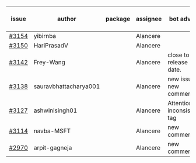 | issue | author | package | assignee | bot advice | created date of issue | target release date | date from target |
| ------ | ------ | ------ | ------ | ------ | ------ | ------ | :-----: |
| [#3154](https://github.com/Azure/sdk-release-request/issues/3154) | yibirnba |  | Alancere |  | 09-11 | 09-26 |  |
| [#3150](https://github.com/Azure/sdk-release-request/issues/3150) | HariPrasadV |  | Alancere |  | 09-07 | 10-11 |  |
| [#3142](https://github.com/Azure/sdk-release-request/issues/3142) | Frey-Wang |  | Alancere | close to release date.  | 09-06 | 09-12 | -1 |
| [#3138](https://github.com/Azure/sdk-release-request/issues/3138) | sauravbhattacharya001 |  | Alancere | new issue. new comment. | 09-02 | 10-17 |  |
| [#3127](https://github.com/Azure/sdk-release-request/issues/3127) | ashwinisingh01 |  | Alancere | Attention to inconsistent tag | 08-29 | 09-02 |  |
| [#3114](https://github.com/Azure/sdk-release-request/issues/3114) | navba-MSFT |  | Alancere | new comment. | 08-24 | 09-07 |  |
| [#2970](https://github.com/Azure/sdk-release-request/issues/2970) | arpit-gagneja |  | Alancere | new comment. | 07-04 | 09-30 |  |
